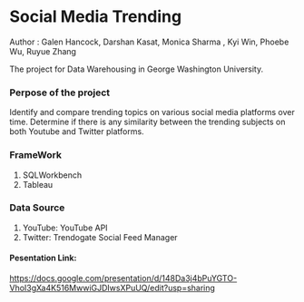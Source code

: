 # Social Media Trending
Author : Galen Hancock, Darshan Kasat, Monica Sharma , Kyi Win, Phoebe Wu, Ruyue Zhang

The project for Data Warehousing in George Washington University.

### Perpose of the project
Identify and compare trending topics on various social media platforms over time. 
Determine if there is any similarity between the trending subjects on both Youtube and Twitter platforms. 

### FrameWork 
1. SQLWorkbench
2. Tableau

### Data Source
1. YouTube: YouTube API
2. Twitter: Trendogate Social Feed Manager

#### Pesentation Link: 
https://docs.google.com/presentation/d/148Da3j4bPuYGTO-VhoI3gXa4K516MwwiGJDIwsXPuUQ/edit?usp=sharing
